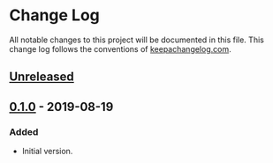 # Change Log
All notable changes to this project will be documented in this file. This change log follows the conventions of [keepachangelog.com](http://keepachangelog.com/).

## [Unreleased]

## [0.1.0] - 2019-08-19
### Added
- Initial version.

[Unreleased]: https://github.com/codeasone/postcode-spec/compare/v0.1.0...HEAD
[0.1.0]: https://github.com/codeasone/postcode-spec/releases/tag/v0.1.0
